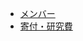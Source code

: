 <ul>
 	<li><a href="https://lab.ueda.asia/?page_id=36">メンバー</a></li>
 	<li><a href="https://lab.ueda.asia/?page_id=2959">寄付・研究費</a></li>
</ul>
